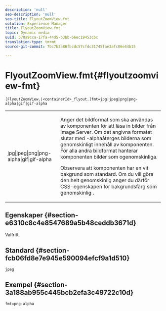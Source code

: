 ```yaml
---
description: 'null'
seo-description: 'null'
seo-title: FlyoutZoomView.fmt
solution: Experience Manager
title: FlyoutZoomView.fmt
topic: Dynamic media
uuid: 570a9cca-17fa-44d5-b3bb-66ec19453cbc
translation-type: tm+mt
source-git-commit: 7bc7b3a86fbcdc57cfdc31745fae3afc06e44b15

---
```



# FlyoutZoomView.fmt{#flyoutzoomview-fmt}

`[FlyoutZoomView.|<containerId>_flyout.]fmt=jpg|jpeg|png|png-alpha|gif|gif-alpha`

<table id="table_12B0B59D83BC40FCB957F41B331A1EF9"> 
 <tbody> 
  <tr> 
   <td colname="col1"> <p><span class="codeph"> jpg|jpeg|png|png-alpha|gif|gif-alpha</span> </p> </td> 
   <td colname="col2"> <p> Anger det bildformat som ska användas av komponenten för att läsa in bilder från Image Server. Om det angivna formatet slutar med <span class="codeph"> -alpha</span>återges bilderna som genomskinligt innehåll av komponenten. För alla andra bildformat hanterar komponenten bilder som ogenomskinliga. </p> <p>Observera att komponenten har en vit bakgrund som standard. Om du vill göra den helt genomskinlig anger du därför CSS-egenskapen för bakgrundsfärg <span class="codeph"> som</span> genomskinlig <span class="codeph"></span>. </p> </td> 
  </tr> 
 </tbody> 
</table>

## Egenskaper {#section-e6310c8c4e8547689a5b48ceddb3671d}

Valfritt.

## Standard {#section-fcb06fd8e7e945e590094efcf9a1d510}

`jpeg`

## Exempel {#section-3a188ab955c445bcb2efa3c49722c10d}

`fmt=png-alpha`
